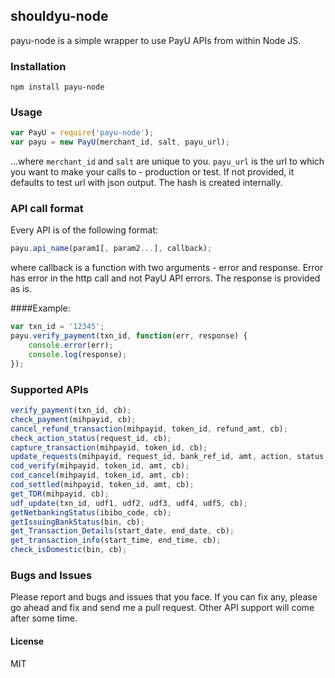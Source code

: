 shouldyu-node
----

payu-node is a simple wrapper to use PayU APIs from within Node JS.

### Installation
```
npm install payu-node
```

### Usage
```javascript
var PayU = require('payu-node');
var payu = new PayU(merchant_id, salt, payu_url);
```
...where `merchant_id` and `salt` are unique to you.
`payu_url` is the url to which you want to make your calls to - production or test. If not provided, it defaults to test url with json output. The hash is created internally.

### API call format
Every API is of the following format:
```javascript
payu.api_name(param1[, param2...], callback);
```
where callback is a function with two arguments - error and response. Error has error in the http call and not PayU API errors. The response is provided as is.

####Example:
```javascript
var txn_id = '12345';
payu.verify_payment(txn_id, function(err, response) {
    console.error(err);
    console.log(response);
});
```

### Supported APIs
```javascript
verify_payment(txn_id, cb);
check_payment(mihpayid, cb);
cancel_refund_transaction(mihpayid, token_id, refund_amt, cb);
check_action_status(request_id, cb);
capture_transaction(mihpayid, token_id, cb);
update_requests(mihpayid, request_id, bank_ref_id, amt, action, status, cb);
cod_verify(mihpayid, token_id, amt, cb);
cod_cancel(mihpayid, token_id, amt, cb);
cod_settled(mihpayid, token_id, amt, cb);
get_TDR(mihpayid, cb);
udf_update(txn_id, udf1, udf2, udf3, udf4, udf5, cb);
getNetbankingStatus(ibibo_code, cb);
getIssuingBankStatus(bin, cb);
get_Transaction_Details(start_date, end_date, cb);
get_transaction_info(start_time, end_time, cb);
check_isDomestic(bin, cb);
```

### Bugs and Issues
Please report and bugs and issues that you face. If you can fix any, please go ahead and fix and send me a pull request. Other API support will come after some time.

#### License
MIT
